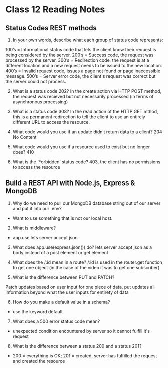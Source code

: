# Class 12 Reading Notes

## Status Codes REST methods

1. In your own words, describe what each group of status code represents:

100’s = Informational status code that lets the client know their request is being considered by the server.
200’s = Success code, the request was processed by the server.
300’s = Redirection code, the request is at a different location and a new request needs to be issued to the new location.
400’s = Invalid request code, issues a page not found or page inaccessible message.
500’s = Server error code, the client's request was correct but the server could not process.

2. What is a status code 202? In the create action via HTTP POST method, the request was recieved but not necessarily processed (in terms of asynchronous processing)

3. What is a status code 308? In the read action of the HTTP GET mthod, this is a permanent redirection to tell the client to use an entirely different URL to access the resource.

4. What code would you use if an update didn’t return data to a client? 204 No Content

5. What code would you use if a resource used to exist but no longer does? 410

6. What is the ‘Forbidden’ status code? 403, the client has no permissions to access the resource

## Build a REST API with Node.js, Express & MongoDB

1. Why do we need to pull our MongoDB database string out of our server and put it into our .env?

- Want to use something that is not our local host.

2. What is middleware?

- app.use lets server accept json

3. What does app.use(express.json()) do? lets server accept json as a body instead of a post element or get element

4. What does the /:id mean in a route? /:id is used in the router.get function to get one object (in the case of the video it was to get one subscriber)

5. What is the difference between PUT and PATCH?

Patch updates based on user input for one piece of data, put updates all information beyond what the user inputs for entirety of data

6. How do you make a default value in a schema?

- use the keyword default

7. What does a 500 error status code mean?

- unexpected condition encountered by server so it cannot fulfill it's request

8. What is the difference between a status 200 and a status 201?

- 200 = everything is OK; 201 = created, server has fulfilled the request and created the resource

